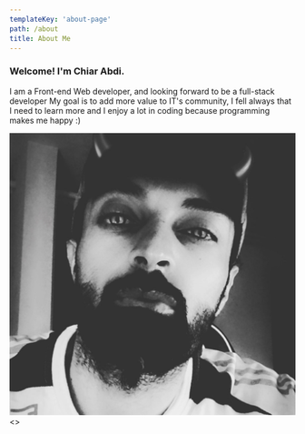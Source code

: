 ```yaml
---
templateKey: 'about-page'
path: /about
title: About Me
---
```

### Welcome! I'm Chiar Abdi.

I am a Front-end Web developer, and looking forward to be a full-stack developer
My goal is to add more value to IT's community, 
I fell always that I need to learn more and I enjoy a lot in coding 
because programming makes me happy :)

![](../../img/chiar.PNG)
<>